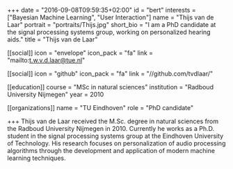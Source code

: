 +++
date = "2016-09-08T09:59:35+02:00"
id = "bert"
interests = ["Bayesian Machine Learning", "User Interaction"]
name = "Thijs van de Laar"
portrait = "portraits/Thijs.jpg"
short_bio = "I am a PhD candidate at the signal processing systems group, working on personalized hearing aids."
title = "Thijs van de Laar"

[[social]]
    icon = "envelope"
    icon_pack = "fa"
    link = "mailto:t.w.v.d.laar@tue.nl"

[[social]]
    icon = "github"
    icon_pack = "fa"
    link = "//github.com/tvdlaar/"

[[education]]
    course = "MSc in natural sciences"
    institution = "Radboud University Nijmegen"
    year = 2010

[[organizations]]
    name = "TU Eindhoven"
    role = "PhD candidate"

+++
Thijs van de Laar received the M.Sc. degree in natural sciences from the Radboud University Nijmegen in 2010. Currently he works as a Ph.D. student in the signal processing systems group at the Eindhoven University of Technology. His research focuses on personalization of audio processing algorithms through the development and application of modern machine learning techniques.